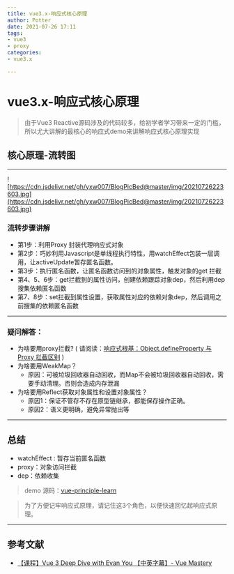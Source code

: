 ```yaml
---
title: vue3.x-响应式核心原理
author: Potter
date: 2021-07-26 17:11
tags: 
- vue3
- proxy
categories: 
- vue3.x

---
```


# vue3.x-响应式核心原理

> 由于Vue3 Reactive源码涉及的代码较多，给初学者学习带来一定的门槛，所以尤大讲解的最核心的响应式demo来讲解响应式核心原理实现
> 

## 核心原理-流转图

---

![https://cdn.jsdelivr.net/gh/yxw007/BlogPicBed@master/img/20210726223603.jpg](https://cdn.jsdelivr.net/gh/yxw007/BlogPicBed@master/img/20210726223603.jpg)

### 流转步骤讲解

- 第1步：利用Proxy 封装代理响应式对象
- 第2步：巧妙利用Javascript是单线程执行特性，用watchEffect包装一层调用，让activeUpdate暂存匿名函数。
- 第3步：执行匿名函数，让匿名函数访问到的对象属性，触发对象的get 拦截
- 第4、5、6步：get拦截到的属性访问，创建依赖跟踪对象dep，然后利用dep搜集依赖匿名函数
- 第7、8步：set拦截到属性设置，获取属性对应的依赖对象dep，然后调用之前搜集的依赖匿名函数

---

### 疑问解答：

- 为啥要用proxy拦截? ( 请阅读：[响应式根基：Object.defineProperty 与 Proxy 拦截区别](https://yanxuewen.cn/2021/07/17/principle-learn-01/) )
- 为啥要用WeakMap？
    - 原因：可被垃圾回收器自动回收，而Map不会被垃圾回收器自动回收，需要手动清理。否则会造成内存泄漏
- 为啥要用Reflect获取对象属性和设置对象属性？
    - 原因1：保证不管存不存在原型链继承，都能保存操作正确。
    - 原因2：语义更明确，避免异常抛出等

---

## 总结

- watchEffect : 暂存当前匿名函数
- proxy：对象访问拦截
- dep：依赖收集

> demo 源码：[vue-principle-learn](https://github.com/yxw007/vue-principle-learn/blob/master/vue-3-min/reactivity/reactivity.html)
> 

> 为了方便记牢响应式原理，请记住这3个角色，以便快速回忆起响应式原理。
> 

---

## 参考文献

- [【课程】Vue 3 Deep Dive with Evan You 【中英字幕】- Vue Mastery](https://www.bilibili.com/video/BV1rC4y187Vw)
